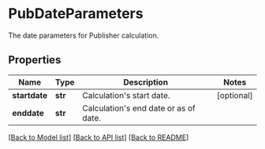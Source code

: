# PubDateParameters

The date parameters for Publisher calculation.
## Properties
Name | Type | Description | Notes
------------ | ------------- | ------------- | -------------
**startdate** | **str** | Calculation&#39;s start date. | [optional] 
**enddate** | **str** | Calculation&#39;s end date or as of date. | 

[[Back to Model list]](../README.md#documentation-for-models) [[Back to API list]](../README.md#documentation-for-api-endpoints) [[Back to README]](../README.md)


